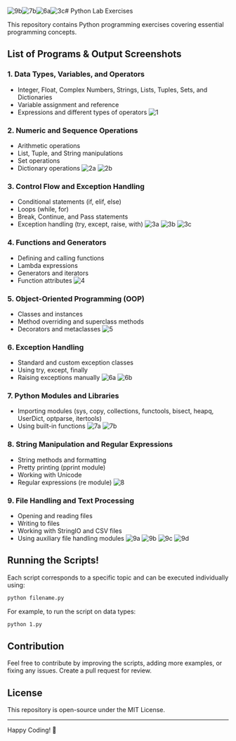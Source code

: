 ![9b](https://github.com/user-attachments/assets/6242a367-92cf-4ed7-bbf1-ebc3097ec131)![7b](https://github.com/user-attachments/assets/2a0528e0-9a4e-40fe-94a9-eb8a09b8fcbe)![6a](https://github.com/user-attachments/assets/9fcb99e9-4366-46d1-9a05-4f976723125b)![3c](https://github.com/user-attachments/assets/d32edc72-1e81-4b2c-8cce-9bd1af1b1c45)# Python Lab Exercises

This repository contains Python programming exercises covering essential programming concepts.

## List of Programs & Output Screenshots

### 1. Data Types, Variables, and Operators
- Integer, Float, Complex Numbers, Strings, Lists, Tuples, Sets, and Dictionaries
- Variable assignment and reference
- Expressions and different types of operators
![1](https://github.com/user-attachments/assets/85e72527-0b5d-42aa-84d0-057d74658f9a)
### 2. Numeric and Sequence Operations
- Arithmetic operations
- List, Tuple, and String manipulations
- Set operations
- Dictionary operations
![2a](https://github.com/user-attachments/assets/dc60e22b-c0eb-4d27-adc9-eaf0d3c19ac4)
![2b](https://github.com/user-attachments/assets/2f58af60-62f7-4cf4-9c84-f9d7ad7f699b)
### 3. Control Flow and Exception Handling
- Conditional statements (if, elif, else)
- Loops (while, for)
- Break, Continue, and Pass statements
- Exception handling (try, except, raise, with)
![3a](https://github.com/user-attachments/assets/7b58311e-2506-416b-8a34-6546e580b704)
![3b](https://github.com/user-attachments/assets/fac45052-bc42-4261-8012-066c7163dfa9)
![3c](https://github.com/user-attachments/assets/fb753f79-03de-4f2d-bb01-68ea13b3c07f)
### 4. Functions and Generators
- Defining and calling functions
- Lambda expressions
- Generators and iterators
- Function attributes
![4](https://github.com/user-attachments/assets/18c6440b-6493-4113-9f84-3d7923749b3f)
### 5. Object-Oriented Programming (OOP)
- Classes and instances
- Method overriding and superclass methods
- Decorators and metaclasses
![5](https://github.com/user-attachments/assets/f0ef33e1-35c6-4adb-83f9-77682f60fe22)
### 6. Exception Handling
- Standard and custom exception classes
- Using try, except, finally
- Raising exceptions manually
![6a](https://github.com/user-attachments/assets/10f97240-bd12-4ae2-8a7a-70028ce40657)
![6b](https://github.com/user-attachments/assets/aa03dc97-3fd1-44f7-97e7-17c4a34d35c9)
### 7. Python Modules and Libraries
- Importing modules (sys, copy, collections, functools, bisect, heapq, UserDict, optparse, itertools)
- Using built-in functions
![7a](https://github.com/user-attachments/assets/41164c9f-faf9-440a-b25e-b80ba2579e02)
![7b](https://github.com/user-attachments/assets/2e95a781-14d2-4f2d-8f32-ae6cdc0dc05d)
### 8. String Manipulation and Regular Expressions
- String methods and formatting
- Pretty printing (pprint module)
- Working with Unicode
- Regular expressions (re module)
![8](https://github.com/user-attachments/assets/62df4420-79d0-4822-97e4-5e70536b900d)
### 9. File Handling and Text Processing
- Opening and reading files
- Writing to files
- Working with StringIO and CSV files
- Using auxiliary file handling modules
![9a](https://github.com/user-attachments/assets/89a405ee-aa87-487b-aed3-d8ceaf624da8)
![9b](https://github.com/user-attachments/assets/40cef628-ae73-465d-ba32-5a83df324d06)
![9c](https://github.com/user-attachments/assets/db1b23dd-c901-489e-b68d-96d9dede74c7)
![9d](https://github.com/user-attachments/assets/2e3a3ce5-8430-487c-8fc4-9caf70286566)

## Running the Scripts!

Each script corresponds to a specific topic and can be executed individually using:
```sh
python filename.py
```
For example, to run the script on data types:
```sh
python 1.py
```

## Contribution
Feel free to contribute by improving the scripts, adding more examples, or fixing any issues. Create a pull request for review.

## License
This repository is open-source under the MIT License.

---
Happy Coding! 🚀

